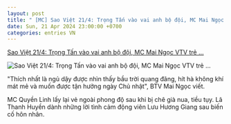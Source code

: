 ```yaml
---
layout: post
title: " [MC] Sao Việt 21/4: Trọng Tấn vào vai anh bộ đội, MC Mai Ngọc VTV trẻ ..."
date: Sun, 21 Apr 2024 23:00:00 +0700
categories: entries VN
---
```

[Sao Việt 21/4: Trọng Tấn vào vai anh bộ đội, MC Mai Ngọc VTV trẻ ...](https://vietnamnet.vn/sao-viet-21-4-trong-tan-vao-vai-anh-bo-doi-mc-mai-ngoc-vtv-tre-dep-ngay-he-2272834.html)

![Sao Việt 21/4: Trọng Tấn vào vai anh bộ đội, MC Mai Ngọc VTV trẻ ...](https://static-images.vnncdn.net/files/publish/2024/4/21/trong-tan-vao-vai-anh-bo-doi-mc-mai-ngoc-vtv-tre-dep-ngay-he-891.jpeg)

"Thích nhất là ngủ dậy được nhìn thấy bầu trời quang đãng, hít hà không khí mát mẻ và muốn được tận hưởng ngày Chủ nhật", BTV Mai Ngọc viết.

MC Quyền Linh lấy lại vẻ ngoài phong độ sau khi bị chê già nua, tiều tụy. Lã Thanh Huyền dành những lời tình cảm động viên Lưu Hương Giang sau biến cố hôn nhân.

